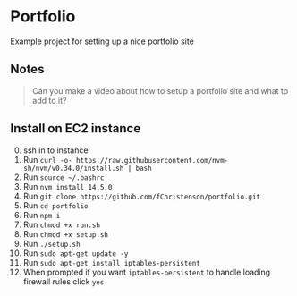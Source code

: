 # Portfolio

Example project for setting up a nice portfolio site

## Notes

> Can you make a video about how to setup a portfolio site and what to add to it?

## Install on EC2 instance

0. ssh in to instance
1. Run `curl -o- https://raw.githubusercontent.com/nvm-sh/nvm/v0.34.0/install.sh | bash`
2. Run `source ~/.bashrc`
3. Run `nvm install 14.5.0`
4. Run `git clone https://github.com/fChristenson/portfolio.git`
5. Run `cd portfolio`
6. Run `npm i`
7. Run `chmod +x run.sh`
8. Run `chmod +x setup.sh`
9. Run `./setup.sh`
10. Run `sudo apt-get update -y`
11. Run `sudo apt-get install iptables-persistent`
12. When prompted if you want `iptables-persistent` to handle loading firewall rules click `yes`
